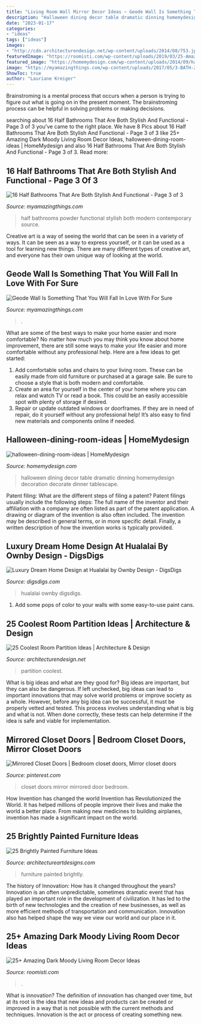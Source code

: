 ```yaml
---
title: "Living Room Wall Mirror Decor Ideas ~ Geode Wall Is Something That You Will Fall In Love With For Sure"
description: "Halloween dining decor table dramatic dinning homemydesign decoration decorate dinner tablescape"
date: "2023-01-17"
categories:
- "ideas"
tags: ["ideas"]
images:
- "http://cdn.architecturendesign.net/wp-content/uploads/2014/08/753.jpg"
featuredImage: "https://roomisti.com/wp-content/uploads/2019/03/25-Amazing-Dark-Moody-Living-Room-Decor-Ideas-12.jpg"
featured_image: "https://homemydesign.com/wp-content/uploads/2014/09/halloween-dining-room-ideas.jpg"
image: "https://myamazingthings.com/wp-content/uploads/2017/05/3-BATH-2.jpg"
ShowToc: true
author: "Lauriane Kreiger"
---
```



Brainstroming is a mental process that occurs when a person is trying to figure out what is going on in the present moment. The brainstroming process can be helpful in solving problems or making decisions.

	

		
searching about 16 Half Bathrooms That Are Both Stylish And Functional - Page 3 of 3 you've came to the right place. We have 8 Pics about 16 Half Bathrooms That Are Both Stylish And Functional - Page 3 of 3 like 25+ Amazing Dark Moody Living Room Decor Ideas, halloween-dining-room-ideas | HomeMydesign and also 16 Half Bathrooms That Are Both Stylish And Functional - Page 3 of 3. Read more:
		
    
## 16 Half Bathrooms That Are Both Stylish And Functional - Page 3 Of 3

<img loading=lazy src="http://myamazingthings.com/wp-content/uploads/2016/12/Contemporary-modern-powder-room-769x1024.jpg" onerror="this.onerror=null;this.src='https://tse1.mm.bing.net/th?id=OIP.HtMLBw_4BuNdM0kYYSKnAAHaJ3&amp;pid=15.1';" alt="16 Half Bathrooms That Are Both Stylish And Functional - Page 3 of 3">

_Source: myamazingthings.com_

>half bathrooms powder functional stylish both modern contemporary source. 

	

Creative art is a way of seeing the world that can be seen in a variety of ways. It can be seen as a way to express yourself, or it can be used as a tool for learning new things. There are many different types of creative art, and everyone has their own unique way of looking at the world.

    
## Geode Wall Is Something That You Will Fall In Love With For Sure

<img loading=lazy src="https://myamazingthings.com/wp-content/uploads/2017/05/3-BATH-2.jpg" onerror="this.onerror=null;this.src='https://tse2.mm.bing.net/th?id=OIP.48-oH2Lr23J54KOZKDeiXgHaLH&amp;pid=15.1';" alt="Geode Wall Is Something That You Will Fall In Love With For Sure">

_Source: myamazingthings.com_

>. 

	

What are some of the best ways to make your home easier and more comfortable?
No matter how much you may think you know about home improvement, there are still some ways to make your life easier and more comfortable without any professional help. Here are a few ideas to get started: 
1) Add comfortable sofas and chairs to your living room. These can be easily made from old furniture or purchased at a garage sale. Be sure to choose a style that is both modern and comfortable. 
2) Create an area for yourself in the center of your home where you can relax and watch TV or read a book. This could be an easily accessible spot with plenty of storage if desired. 
3) Repair or update outdated windows or doorframes. If they are in need of repair, do it yourself without any professional help! It’s also easy to find new materials and components online if needed.

    
## Halloween-dining-room-ideas | HomeMydesign

<img loading=lazy src="https://homemydesign.com/wp-content/uploads/2014/09/halloween-dining-room-ideas.jpg" onerror="this.onerror=null;this.src='https://tse3.mm.bing.net/th?id=OIP.l0Y1nJPYK8sw92XpGkFMBQHaLH&amp;pid=15.1';" alt="halloween-dining-room-ideas | HomeMydesign">

_Source: homemydesign.com_

>halloween dining decor table dramatic dinning homemydesign decoration decorate dinner tablescape. 

	

Patent filing: What are the different steps of filing a patent?
Patent filings usually include the following steps: 
The full name of the inventor and their affiliation with a company are often listed as part of the patent application. A drawing or diagram of the invention is also often included. The invention may be described in general terms, or in more specific detail. Finally, a written description of how the invention works is typically provided.

    
## Luxury Dream Home Design At Hualalai By Ownby Design - DigsDigs

<img loading=lazy src="https://www.digsdigs.com/photos/hualalai-luxury-home-design-great-home-at-evening.jpg" onerror="this.onerror=null;this.src='https://tse2.mm.bing.net/th?id=OIP.x1OGpEdAyk96fxP8UNhVuwAAAA&amp;pid=15.1';" alt="Luxury Dream Home Design at Hualalai by Ownby Design - DigsDigs">

_Source: digsdigs.com_

>hualalai ownby digsdigs. 

	

1. Add some pops of color to your walls with some easy-to-use paint cans.

    
## 25 Coolest Room Partition Ideas | Architecture &amp; Design

<img loading=lazy src="http://cdn.architecturendesign.net/wp-content/uploads/2014/08/753.jpg" onerror="this.onerror=null;this.src='https://tse1.mm.bing.net/th?id=OIP.vY66Fsip9dzeE_fMcrXXUQHaLK&amp;pid=15.1';" alt="25 Coolest Room Partition Ideas | Architecture &amp; Design">

_Source: architecturendesign.net_

>partition coolest. 

	

What is big ideas and what are they good for?
Big ideas are important, but they can also be dangerous. If left unchecked, big ideas can lead to important innovations that may solve world problems or improve society as a whole. However, before any big idea can be successful, it must be properly vetted and tested. This process involves understanding what is big and what is not. When done correctly, these tests can help determine if the idea is safe and viable for implementation.

    
## Mirrored Closet Doors | Bedroom Closet Doors, Mirror Closet Doors

<img loading=lazy src="https://i.pinimg.com/736x/27/9c/a8/279ca803532893020c7bbdd981b04279--closet-mirror-mirrored-closet-doors.jpg" onerror="this.onerror=null;this.src='https://tse3.mm.bing.net/th?id=OIP.9uOT37v2UyIwTPIXLO1aSwHaNK&amp;pid=15.1';" alt="Mirrored Closet Doors | Bedroom closet doors, Mirror closet doors">

_Source: pinterest.com_

>closet doors mirror mirrored door bedroom. 

	

How Invention has changed the world
Invention has Revolutionized the World. It has helped millions of people improve their lives and make the world a better place. From making new medicines to building airplanes, invention has made a significant impact on the world.

    
## 25 Brightly Painted Furniture Ideas

<img loading=lazy src="https://www.architectureartdesigns.com/wp-content/uploads/2013/06/253-630x942.jpg" onerror="this.onerror=null;this.src='https://tse3.mm.bing.net/th?id=OIP.sDEQrrEc9YdJ9UsCdI0XQwHaLE&amp;pid=15.1';" alt="25 Brightly Painted Furniture Ideas">

_Source: architectureartdesigns.com_

>furniture painted brightly. 

	

The history of Innovation: How has it changed throughout the years?
Innovation is an often unpredictable, sometimes dramatic event that has played an important role in the development of civilization. It has led to the birth of new technologies and the creation of new businesses, as well as more efficient methods of transportation and communication. Innovation also has helped shape the way we view our world and our place in it.

    
## 25+ Amazing Dark Moody Living Room Decor Ideas

<img loading=lazy src="https://roomisti.com/wp-content/uploads/2019/03/25-Amazing-Dark-Moody-Living-Room-Decor-Ideas-12.jpg" onerror="this.onerror=null;this.src='https://tse1.mm.bing.net/th?id=OIP.Yts3Ho2BUSZb_ZdZzjjrwQHaLv&amp;pid=15.1';" alt="25+ Amazing Dark Moody Living Room Decor Ideas">

_Source: roomisti.com_

>. 

	

What is innovation?
The definition of innovation has changed over time, but at its root is the idea that new ideas and products can be created or improved in a way that is not possible with the current methods and techniques. Innovation is the act or process of creating something new.

